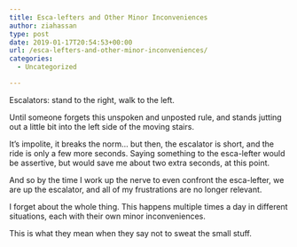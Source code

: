 ```yaml
---
title: Esca-lefters and Other Minor Inconveniences
author: ziahassan
type: post
date: 2019-01-17T20:54:53+00:00
url: /esca-lefters-and-other-minor-inconveniences/
categories:
  - Uncategorized

---
```

Escalators: stand to the right, walk to the left. 

Until someone forgets this unspoken and unposted rule, and stands jutting out a little bit into the left side of the moving stairs. 

It&#8217;s impolite, it breaks the norm&#8230; but then, the escalator is short, and the ride is only a few more seconds. Saying something to the esca-lefter would be assertive, but would save me about two extra seconds, at this point. 

And so by the time I work up the nerve to even confront the esca-lefter, we are up the escalator, and all of my frustrations are no longer relevant. 

I forget about the whole thing. This happens multiple times a day in different situations, each with their own minor inconveniences.

This is what they mean when they say not to sweat the small stuff.